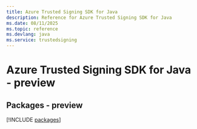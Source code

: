 ```yaml
---
title: Azure Trusted Signing SDK for Java
description: Reference for Azure Trusted Signing SDK for Java
ms.date: 08/11/2025
ms.topic: reference
ms.devlang: java
ms.service: trustedsigning
---
```

# Azure Trusted Signing SDK for Java - preview
## Packages - preview
[!INCLUDE [packages](trusted-signing-index.md)]
